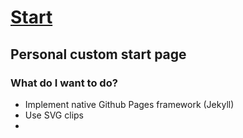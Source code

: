 # [Start](https://seandrickson.github.io/start/)

## Personal custom start page

### What do I want to do?
* Implement native Github Pages framework (Jekyll)
* Use SVG clips
* 